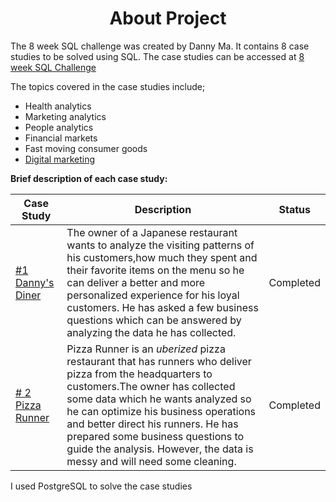 <div align="center">
 <h1>About Project</h1>
</div>

The 8 week SQL challenge was created by Danny Ma. 
It contains 8 case studies to be solved using SQL.
The case studies can be accessed at [8 week SQL Challenge](https://8weeksqlchallenge.com/getting-started/)

The topics covered in the case studies include;
* Health analytics
* Marketing analytics
* People analytics
* Financial markets
* Fast moving consumer goods
* [Digital marketing](https://github.com/Outis09/8-Week-SQL-Challenge/tree/main/Case%20Study%20%233%20-%20Foodie%20Fi)

**Brief description of each case study:**

|Case Study|Description|Status|
|--------------|-----------------------|--------------------|
|[#1 Danny's Diner](https://github.com/Outis09/8-Week-SQL-Challenge/tree/main/Case%20Study%20%231-%20Danny's%20Diner)|The owner of a Japanese restaurant wants to analyze the visiting patterns of his customers,how much they spent and their favorite items on the menu so he can deliver a better and more personalized experience for his loyal customers. He has asked a few business questions which can be answered by analyzing the data he has collected.|Completed|
|[# 2 Pizza Runner](https://github.com/Outis09/8-Week-SQL-Challenge/tree/main/Case%20Study%20%232-%20Pizza%20Runner)|Pizza Runner is an _uberized_ pizza restaurant that has runners who deliver pizza from the headquarters to customers.The owner has collected some data which he wants analyzed so he can optimize his business operations and better direct his runners. He has prepared some business questions to guide the analysis. However, the data is messy and will need some cleaning.|Completed|

I used PostgreSQL to solve the case studies

